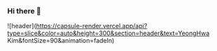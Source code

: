 ### Hi there 👋
![header](https://capsule-render.vercel.app/api?type=slice&color=auto&height=300&section=header&text=YeongHwa Kim&fontSize=90&animation=fadeIn)


<!--
**K-moovie/K-moovie** is a ✨ _special_ ✨ repository because its `README.md` (this file) appears on your GitHub profile.

Here are some ideas to get you started:

- 🔭 I’m currently working on ...
- 🌱 I’m currently learning ...
- 👯 I’m looking to collaborate on ...
- 🤔 I’m looking for help with ...
- 💬 Ask me about ...
- 📫 How to reach me: ...
- 😄 Pronouns: ...
- ⚡ Fun fact: ...
-->
